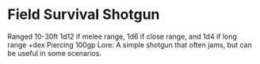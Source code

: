 # Field Survival Shotgun
Ranged 10-30ft
1d12 if melee range, 1d6 if close range, and 1d4 if long range +dex Piercing
100gp
Lore: A simple shotgun that often jams, but can be useful in some scenarios.